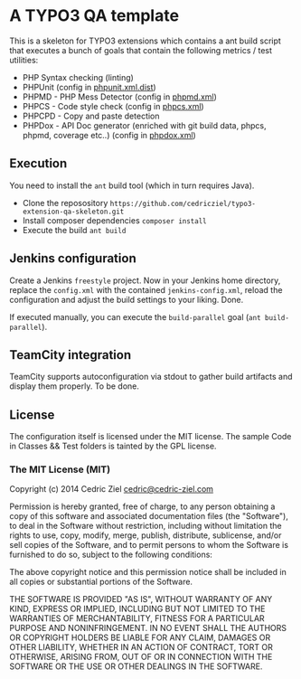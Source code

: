 # A TYPO3 QA template

This is a skeleton for TYPO3 extensions which contains a ant build script that executes a bunch of goals that contain the following metrics / test utilities:

* PHP Syntax checking (linting)
* PHPUnit (config in [phpunit.xml.dist](phpunit.xml.dist))
* PHPMD - PHP Mess Detector (config in [phpmd.xml](phpmd.xml))
* PHPCS - Code style check (config in [phpcs.xml](phpcs.xml))
* PHPCPD - Copy and paste detection
* PHPDox - API Doc generator (enriched with git build data, phpcs, phpmd, coverage etc..) (config in [phpdox.xml](phpdox.xml))

## Execution

You need to install the ``ant`` build tool (which in turn requires Java).

* Clone the reposository ``https://github.com/cedricziel/typo3-extension-qa-skeleton.git``
* Install composer dependencies ``composer install``
* Execute the build ``ant build``

## Jenkins configuration

Create a Jenkins ``freestyle`` project. Now in your Jenkins home directory, replace the ``config.xml`` with the contained ``jenkins-config.xml``, reload the configuration and adjust the build settings to your liking. Done.

If executed manually, you can execute the ``build-parallel`` goal (``ant build-parallel``).

## TeamCity integration

TeamCity supports autoconfiguration via stdout to gather build artifacts and display them properly. To be done.

## License

The configuration itself is licensed under the MIT license.
The sample Code in Classes && Test folders is tainted by the GPL license.

### The MIT License (MIT)

Copyright (c) 2014 Cedric Ziel <cedric@cedric-ziel.com>

Permission is hereby granted, free of charge, to any person obtaining a copy
of this software and associated documentation files (the "Software"), to deal
in the Software without restriction, including without limitation the rights
to use, copy, modify, merge, publish, distribute, sublicense, and/or sell
copies of the Software, and to permit persons to whom the Software is
furnished to do so, subject to the following conditions:

The above copyright notice and this permission notice shall be included in
all copies or substantial portions of the Software.

THE SOFTWARE IS PROVIDED "AS IS", WITHOUT WARRANTY OF ANY KIND, EXPRESS OR
IMPLIED, INCLUDING BUT NOT LIMITED TO THE WARRANTIES OF MERCHANTABILITY,
FITNESS FOR A PARTICULAR PURPOSE AND NONINFRINGEMENT. IN NO EVENT SHALL THE
AUTHORS OR COPYRIGHT HOLDERS BE LIABLE FOR ANY CLAIM, DAMAGES OR OTHER
LIABILITY, WHETHER IN AN ACTION OF CONTRACT, TORT OR OTHERWISE, ARISING FROM,
OUT OF OR IN CONNECTION WITH THE SOFTWARE OR THE USE OR OTHER DEALINGS IN
THE SOFTWARE.
